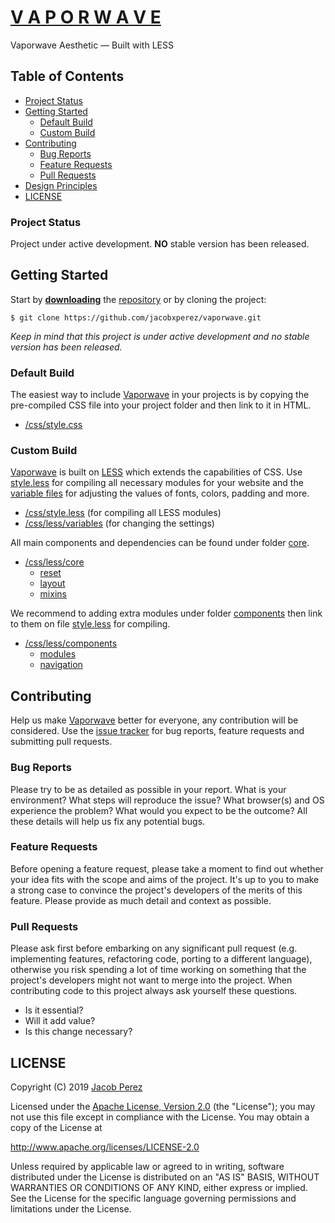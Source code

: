 # [V A P O R W A V E](https://jacobxperez.github.io/vaporwave-aesthetic/)

Vaporwave Aesthetic — Built with LESS

## Table of Contents

* [Project Status](#project-status)
* [Getting Started](#getting-started)
	* [Default Build](#default-build)
	* [Custom Build](#custom-build)
* [Contributing](#contributing)
	* [Bug Reports](#bug-reports)
	* [Feature Requests](#feature-requests)
	* [Pull Requests](#pull-requests)
* [Design Principles](#design-principles)
* [LICENSE](#license)

### Project Status

Project under active development. **NO** stable version has been released.

## Getting Started

Start by **[downloading](https://github.com/jacobxperez/vaporwave/archive/master.zip)** the [repository](https://github.com/jacobxperez/vaporwave) or by cloning the project:

	$ git clone https://github.com/jacobxperez/vaporwave.git

*Keep in mind that this project is under active development and no stable version has been released.*

### Default Build

The easiest way to include [Vaporwave](https://jacobxperez.github.io/vaporwave/) in your projects is by copying the pre-compiled CSS file into your project folder and then link to it in HTML.

* [/css/style.css](https://github.com/jacobxperez/vaporwave/blob/master/css/style.css)

### Custom Build

[Vaporwave](https://jacobxperez.github.io/vaporwave/) is built on [LESS](http://lesscss.org/) which extends the capabilities of CSS. Use [style.less](https://github.com/jacobxperez/vaporwave/blob/master/css/style.less) for compiling all necessary modules for your website and the [variable files](https://github.com/jacobxperez/vaporwave/blob/master/css/less/variables) for adjusting the values of fonts, colors, padding and more.

* [/css/style.less](https://github.com/jacobxperez/vaporwave/blob/master/css/style.less) (for compiling all LESS modules)
* [/css/less/variables](https://github.com/jacobxperez/vaporwave/blob/master/css/less/variables) (for changing the settings)

All main components and dependencies can be found under folder [core](https://github.com/jacobxperez/vaporwave/tree/master/css/less/core).

* [/css/less/core](https://github.com/jacobxperez/vaporwave/tree/master/css/less/core)
	* [reset](https://github.com/jacobxperez/vaporwave/tree/master/css/less/core/reset)
	* [layout](https://github.com/jacobxperez/vaporwave/tree/master/css/less/core/layout)
	* [mixins](https://github.com/jacobxperez/vaporwave/tree/master/css/less/core/mixins)

We recommend to adding extra modules under folder [components](https://github.com/jacobxperez/vaporwave/tree/master/css/less/components) then link to them on file [style.less](https://github.com/jacobxperez/vaporwave/blob/master/css/style.less) for compiling.

* [/css/less/components](https://github.com/jacobxperez/vaporwave/tree/master/css/less/components)
	* [modules](https://github.com/jacobxperez/vaporwave/tree/master/css/less/components/modules)
	* [navigation](https://github.com/jacobxperez/vaporwave/tree/master/css/less/components/navigation)

## Contributing

Help us make [Vaporwave](https://jacobxperez.github.io/vaporwave/) better for everyone, any contribution will be considered. Use the [issue tracker](https://github.com/jacobxperez/vaporwave/issues) for bug reports, feature requests and submitting pull requests.

### Bug Reports

Please try to be as detailed as possible in your report. What is your environment? What steps will reproduce the issue? What browser(s) and OS experience the problem? What would you expect to be the outcome? All these details will help us fix any potential bugs.

### Feature Requests

Before opening a feature request, please take a moment to find out whether your idea fits with the scope and aims of the project. It's up to you to make a strong case to convince the project's developers of the merits of this feature. Please provide as much detail and context as possible.

### Pull Requests

Please ask first before embarking on any significant pull request (e.g. implementing features, refactoring code, porting to a different language), otherwise you risk spending a lot of time working on something that the project's developers might not want to merge into the project. When contributing code to this project always ask yourself these questions.

* Is it essential?
* Will it add value?
* Is this change necessary?

## LICENSE

Copyright (C) 2019 [Jacob Perez](https://github.com/jacobxperez)

Licensed under the [Apache License, Version 2.0](http://www.apache.org/licenses/LICENSE-2.0) (the "License");
you may not use this file except in compliance with the License.
You may obtain a copy of the License at

http://www.apache.org/licenses/LICENSE-2.0

Unless required by applicable law or agreed to in writing, software
distributed under the License is distributed on an "AS IS" BASIS,
WITHOUT WARRANTIES OR CONDITIONS OF ANY KIND, either express or implied.
See the License for the specific language governing permissions and
limitations under the License.
